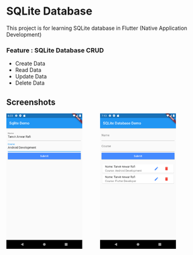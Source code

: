 # SQLite Database

This project is for learning SQLite database in Flutter (Native Application Development)

### Feature : SQLite Database CRUD
 - Create Data
 - Read Data
 - Update Data
 - Delete Data
 
## Screenshots

<img src="screenshots/insert.png" width="200"> &nbsp;&nbsp;&nbsp;&nbsp;&nbsp;&nbsp;&nbsp;&nbsp;&nbsp;&nbsp; <img src="screenshots/show.png" width="200"> 
